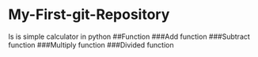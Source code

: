 # My-First-git-Repository
Is is simple calculator in python
  ##Function
    ###Add function 
    ###Subtract function
    ###Multiply function
    ###Divided function
